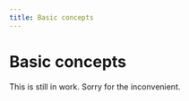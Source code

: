 ```yaml
---
title: Basic concepts
---
```


# Basic concepts

This is still in work. Sorry for the inconvenient.
